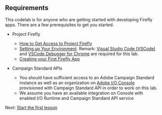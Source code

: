 ## Requirements

This codelab is for anyone who are getting started with developing Firefly apps. There are a few prerequisites to get you started.

* Project Firefly
  * [How to Get Access to Project Firefly](https://github.com/AdobeDocs/project-firefly/blob/master/overview/getting_access.md)
  * [Setting up Your Environment](https://github.com/AdobeDocs/project-firefly/blob/master/getting_started/setup.md). Remark: [Visual Studio Code (VSCode)](https://code.visualstudio.com/download) and [VSCode Debugger for Chrome](https://github.com/Microsoft/vscode-chrome-debug) are required for this lab.
  * [Creating your First Firefly App](https://github.com/AdobeDocs/project-firefly/blob/master/getting_started/first_app.md)

* Campaign Standard APIs
  * You should have sufficient access to an Adobe Campaign Standard instance as well as an organization on [Adobe I/O Console](https://console.adobe.io/) provisioned with Campaign Standard API in order to work on this lab.
  * We assume you have an available integration on Console with enabled I/O Runtime and Campaign Standard API service

Next: [Start the first lesson](/lessons/lesson1.md)
